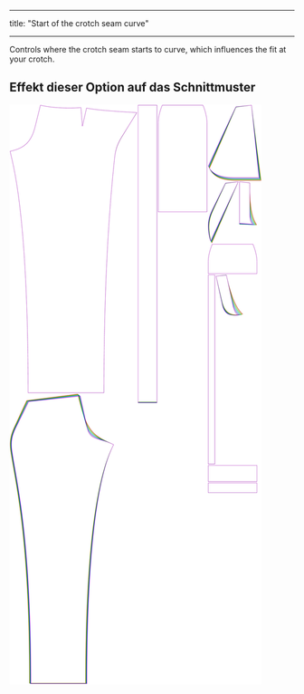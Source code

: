 - - -
title: "Start of the crotch seam curve"
- - -

Controls where the crotch seam starts to curve, which influences the fit at your crotch.

## Effekt dieser Option auf das Schnittmuster

![This image shows the effect of this option by superimposing several variants that have a different value for this option](charlie_crotchseamcurvestart_sample.svg "Effect of this option on the pattern")
